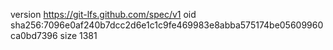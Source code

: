 version https://git-lfs.github.com/spec/v1
oid sha256:7096e0af240b7dcc2d6e1c1c9fe469983e8abba575174be05609960ca0bd7396
size 1381
